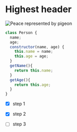 # Highest header

![Peace represented by pigeon](https://cdn.pixabay.com/photo/2024/04/08/16/21/dove-of-peace-8683899_640.jpg)

```javascript
class Person {
  name;
  age;
  constructor(name, age) {
    this.name = name;
    this.age = age;
  }
  getName(){
    return this.name;
  }
  getAge(){
    return this.age;
  }
}
```
- [x] step 1
- [x] step 2
- [ ] step 3

